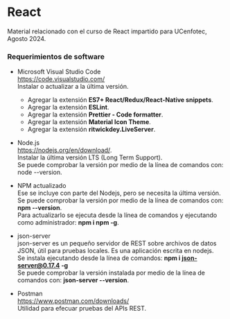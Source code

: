 # React
Material relacionado con el curso de React impartido para UCenfotec, Agosto 2024.

### Requerimientos de software
* Microsoft Visual Studio Code\
https://code.visualstudio.com/ \
Instalar o actualizar a la última versión. 
	* Agregar la extensión **ES7+ React/Redux/React-Native snippets**.
	* Agregar la extensión **ESLint**.
	* Agregar la extensión **Prettier - Code formatter**.
	* Agregar la extensión **Material Icon Theme**.
	* Agregar la extensión **ritwickdey.LiveServer**.
	
* Node.js\
https://nodejs.org/en/download/. \
Instalar la última versión LTS (Long Term Support). \
Se puede comprobar la versión por medio de la línea de comandos con: node --version.
	
* NPM actualizado\
Ese se incluye con parte del Nodejs, pero se necesita la última versión.\
Se puede comprobar la versión por medio de la línea de comandos con: **npm --version**.\
Para actualizarlo se ejecuta desde la línea de comandos y ejecutando como administrador: **npm i npm -g**.
 
* json-server\
json-server es un pequeño servidor de REST sobre archivos de datos JSON, útil para pruebas locales. Es una aplicación escrita en nodejs.\
Se instala ejecutando desde la línea de comandos: **npm i json-server@0.17.4 -g**\
Se puede comprobar la versión instalada por medio de la línea de comandos con: **json-server --version**.

* Postman\
https://www.postman.com/downloads/ \
Utilidad para efecuar pruebas del APIs REST.
